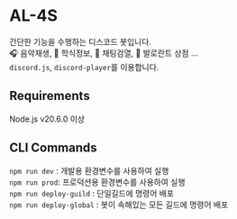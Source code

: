 # AL-4S
간단한 기능을 수행하는 디스코드 봇입니다.  
🎧 음악재생, 🍚 학식정보, 💬 채팅검열, 🔫 발로란트 상점 ...  
`discord.js`, `discord-player`를 이용합니다.

## Requirements
Node.js v20.6.0 이상

## CLI Commands
`npm run dev` : 개발용 환경변수를 사용하여 실행  
`npm run prod`: 프로덕션용 환경변수를 사용하여 실행  
`npm run deploy-guild` : 단일길드에 명령어 배포  
`npm run deploy-global` : 봇이 속해있는 모든 길드에 명령어 배포